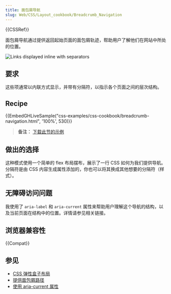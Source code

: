 ```yaml
---
title: 面包屑导航
slug: Web/CSS/Layout_cookbook/Breadcrumb_Navigation
---
```


{{CSSRef}}

面包屑导航通过提供返回起始页面的面包屑轨迹，帮助用户了解他们在网站中所处的位置。

![Links displayed inline with separators](breadcrumb-navigation.png)

## 要求

这些项通常以内联方式显示，并带有分隔符，以指示各个页面之间的层次结构。

## Recipe

{{EmbedGHLiveSample("css-examples/css-cookbook/breadcrumb-navigation.html", '100%', 530)}}

> **备注：** [下载此节的示例](https://github.com/mdn/css-examples/blob/master/css-cookbook/breadcrumb-navigation--download.html)

## 做出的选择

这种模式使用一个简单的 flex 布局摆布，展示了一行 CSS 如何为我们提供导航。分隔符是由 CSS 内容生成属性添加的，你也可以将其换成其他想要的分隔符（样式）。

## 无障碍访问问题

我使用了 `aria-label` 和 `aria-current` 属性来帮助用户理解这个导航的结构，以及当前页面在结构中的位置。详情请参见相关链接。

## 浏览器兼容性

{{Compat}}

## 参见

- [CSS 弹性盒子布局](/zh-CN/docs/Web/CSS/CSS_flexible_box_layout)
- [提供面包屑路径](https://www.w3.org/TR/WCAG20-TECHS/G65.html)
- [使用 aria-current 属性](https://tink.uk/using-the-aria-current-attribute/)
